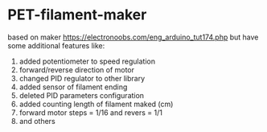 # PET-filament-maker

based on maker https://electronoobs.com/eng_arduino_tut174.php
but have some additional features like:
1. added potentiometer to speed regulation
2. forward/reverse direction of motor
3. changed PID regulator to other library
4. added sensor of filament ending
5. deleted PID parameters configuration
6. added counting length of filament maked (cm)
7. forward motor steps = 1/16 and revers = 1/1
8. and others
